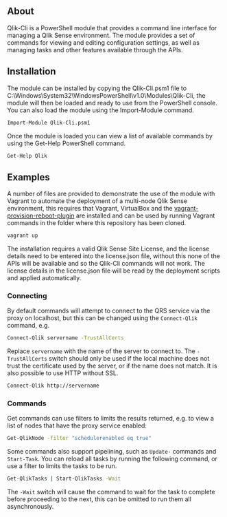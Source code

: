 ## About
Qlik-Cli is a PowerShell module that provides a command line interface for managing a Qlik Sense environment. The module provides a set of commands for viewing and editing configuration settings, as well as managing tasks and other features available through the APIs.
## Installation
The module can be installed by copying the Qlik-Cli.psm1 file to C:\Windows\System32\WindowsPowerShell\v1.0\Modules\Qlik-Cli\, the module will then be loaded and ready to use from the PowerShell console. You can also load the module using the Import-Module command.
```sh
Import-Module Qlik-Cli.psm1
```
Once the module is loaded you can view a list of available commands by using the Get-Help PowerShell command.
```sh
Get-Help Qlik
```
## Examples
A number of files are provided to demonstrate the use of the module with Vagrant to automate the deployment of a multi-node Qlik Sense environment, this requires that Vagrant, VirtualBox and the [vagrant-provision-reboot-plugin](https://github.com/exratione/vagrant-provision-reboot) are installed and can be used by running Vagrant commands in the folder where this repository has been cloned.
```sh
vagrant up
```
The installation requires a valid Qlik Sense Site License, and the license details need to be entered into the license.json file, without this none of the APIs will be available and so the Qlik-Cli commands will not work. The license details in the license.json file will be read by the deployment scripts and applied automatically.
### Connecting
By default commands will attempt to connect to the QRS service via the proxy on localhost, but this can be changed using the `Connect-Qlik` command, e.g.
```sh
Connect-Qlik servername -TrustAllCerts
```
Replace `servername` with the name of the server to connect to.
The `-TrustAllCerts` switch should only be used if the local machine does not trust the certificate used by the server, or if the name does not match. It is also possible to use HTTP without SSL.
```sh
Connect-Qlik http://servername
```
### Commands
Get commands can use filters to limits the results returned, e.g. to view a list of nodes that have the proxy service enabled:
```sh
Get-QlikNode -filter "schedulerenabled eq true"
```
Some commands also support pipelining, such as `Update-` commands and `Start-Task`. You can reload all tasks by running the following command, or use a filter to limits the tasks to be run.
```sh
Get-QlikTasks | Start-QlikTasks -Wait
```
The `-Wait` switch will cause the command to wait for the task to complete before proceeding to the next, this can be omitted to run them all asynchronously.
